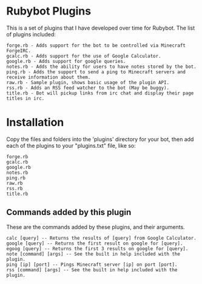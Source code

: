 # Rubybot Plugins

This is a set of plugins that I have developed over time for Rubybot. The list of plugins included:

	forge.rb - Adds support for the bot to be controlled via Minecraft ForgeIRC.
	gcalc.rb - Adds support for the use of Google Calculator.
	google.rb - Adds support for google queries.
	notes.rb - Adds the ability for users to have notes stored by the bot.
	ping.rb - Adds the support to send a ping to Minecraft servers and receive information about them.
	raw.rb - Sample plugin, shows basic usage of the plugin API.
	rss.rb - Adds an RSS feed watcher to the bot (May be buggy).
	title.rb - Bot will pickup links from irc chat and display their page titles in irc.

# Installation

Copy the files and folders into the 'plugins' directory for your bot, then add each of the plugins to your "plugins.txt" file, like so:

	forge.rb
	gcalc.rb
	google.rb
	notes.rb
	ping.rb
	raw.rb
	rss.rb
	title.rb

## Commands added by this plugin

These are the commands added by these plugins, and their arguments.

	calc [query] -- Returns the results of [query] from Google Calculator.
	google [query] -- Returns the first result on google for [query].
	egoog [query] -- Returns the first 3 results on google for [query].
	note [command] [args] -- See the built in help included with the plugin.
	ping [ip] [port] -- Pings Minecraft server [ip] on port [port].
	rss [command] [args] -- See the built in help included with the plugin.
	